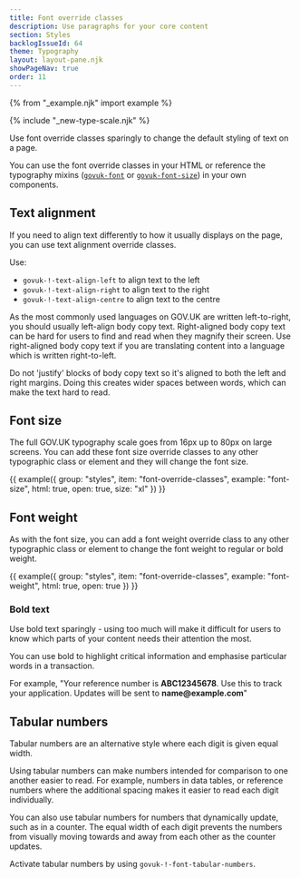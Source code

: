 ```yaml
---
title: Font override classes
description: Use paragraphs for your core content
section: Styles
backlogIssueId: 64
theme: Typography
layout: layout-pane.njk
showPageNav: true
order: 11
---
```


{% from "_example.njk" import example %}

{% include "_new-type-scale.njk" %}

Use font override classes sparingly to change the default styling of text on a page.

You can use the font override classes in your HTML or reference the typography mixins ([`govuk-font`](https://frontend.design-system.service.gov.uk/sass-api-reference/#govuk-font) or [`govuk-font-size`](https://frontend.design-system.service.gov.uk/sass-api-reference/#govuk-font-size)) in your own components.

## Text alignment

If you need to align text differently to how it usually displays on the page, you can use text alignment override classes.

Use:

- `govuk-!-text-align-left` to align text to the left
- `govuk-!-text-align-right` to align text to the right
- `govuk-!-text-align-centre` to align text to the centre

As the most commonly used languages on GOV.UK are written left-to-right, you should usually left-align body copy text. Right-aligned body copy text can be hard for users to find and read when they magnify their screen. Use right-aligned body copy text if you are translating content into a language which is written right-to-left.

Do not 'justify' blocks of body copy text so it's aligned to both the left and right margins. Doing this creates wider spaces between words, which can make the text hard to read.

## Font size

The full GOV.UK typography scale goes from 16px up to 80px on large screens. You can add these font size override classes to any other typographic class or element and they will change the font size.

{{ example({ group: "styles", item: "font-override-classes", example: "font-size", html: true, open: true, size: "xl" }) }}

## Font weight

As with the font size, you can add a font weight override class to any other typographic class or element to change the font weight to regular or bold weight.

{{ example({ group: "styles", item: "font-override-classes", example: "font-weight", html: true, open: true }) }}

### Bold text

Use bold text sparingly - using too much will make it difficult for users to know which parts of your content needs their attention the most.

You can use bold to highlight critical information and emphasise particular words in a transaction.

For example, "Your reference number is **ABC12345678**. Use this to track your application. Updates will be sent to **name<i></i>@example.com**"

## Tabular numbers

Tabular numbers are an alternative style where each digit is given equal width.

Using tabular numbers can make numbers intended for comparison to one another easier to read. For example, numbers in data tables, or reference numbers where the additional spacing makes it easier to read each digit individually.

You can also use tabular numbers for numbers that dynamically update, such as in a counter. The equal width of each digit prevents the numbers from visually moving towards and away from each other as the counter updates.

Activate tabular numbers by using `govuk-!-font-tabular-numbers`.
